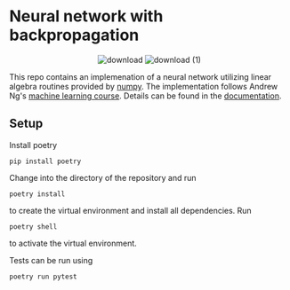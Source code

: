 # Neural network with backpropagation

<div align="center">
  
![download](https://user-images.githubusercontent.com/33028448/155228717-3d6a1b50-d4ec-4c5a-9540-c76c826cdf7b.png)
![download (1)](https://user-images.githubusercontent.com/33028448/155228713-ebc89c14-f2f5-4321-bcf4-152f04a0736c.png)

</div>

This repo contains an implemenation of a neural network utilizing linear algebra routines provided by [numpy](https://numpy.org/doc/stable/index.html). The implementation follows Andrew Ng's [machine learning course](https://www.coursera.org/learn/machine-learning). Details  can be found in the [documentation](documentation/neural_network.pdf).


## Setup

Install poetry

```console
pip install poetry
```

Change into the directory of the repository and run 

```console
poetry install
```

to create the virtual environment and install all dependencies. Run

```console
poetry shell
```

to activate the virtual environment.

Tests can be run using 


```console
poetry run pytest
```
